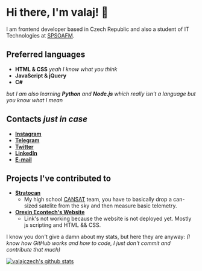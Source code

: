 # Hi there, I'm valaj! 👋

I am frontend developer based in Czech Republic and also a student of IT Technologies at [SPSOAFM](https://www.spsoafm.cz/).

## Preferred languages
  - **HTML & CSS** _yeah I know what you think_
  - **JavaScript & jQuery**
  - **C#**
  
  _but I am also learning **Python** and  **Node.js** which really isn't a language but you know what I mean_

## Contacts _just in case_
  - **[Instagram](https://www.instagram.com/valaj_/)**
  - **[Telegram](https://t.me/valajczech)**
  - **[Twitter](https://twitter.com/valaj_)**
  - **[LinkedIn](https://www.linkedin.com/in/ji%C5%99%C3%AD-vala-b7261b1ab/)**
  - **[E-mail](mailto:jiri.vala11@gmail.com)**

## Projects I've contributed to
  - **[Stratocan](https://stratocan.eu/)**
    - My high school [CANSAT](https://www.esa.int/Education/CanSat) team, you have to basically drop a can-sized satelite from the sky and then measure basic telemetry.
  - **[Orexin Econtech's Website](www.notexistingwebsite.com)**
    - Link's not working because the website is not deployed yet. Mostly js scripting and HTML && CSS.
  

I know you don't give a damn about my stats, but here they are anyway:
_(I know how GitHub works and how to code, I just don't commit and contribute that much)_

[![valajczech's github stats](https://github-readme-stats.vercel.app/api?username=valajczech)](https://github.com/anuraghazra/github-readme-stats)
